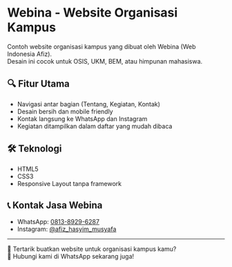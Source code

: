 # Webina - Website Organisasi Kampus

Contoh website organisasi kampus yang dibuat oleh Webina (Web Indonesia Afiz).  
Desain ini cocok untuk OSIS, UKM, BEM, atau himpunan mahasiswa.

## 🔍 Fitur Utama
- Navigasi antar bagian (Tentang, Kegiatan, Kontak)
- Desain bersih dan mobile friendly
- Kontak langsung ke WhatsApp dan Instagram
- Kegiatan ditampilkan dalam daftar yang mudah dibaca

## 🛠 Teknologi
- HTML5
- CSS3
- Responsive Layout tanpa framework

## 📞 Kontak Jasa Webina
- WhatsApp: [0813-8929-6287](https://wa.me/6281389296287)
- Instagram: [@afiz_hasyim_musyafa](https://instagram.com/afiz_hasyim_musyafa)

---

💬 Tertarik buatkan website untuk organisasi kampus kamu?  
📱 Hubungi kami di WhatsApp sekarang juga!
